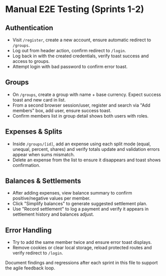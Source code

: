 # Manual E2E Testing (Sprints 1-2)

## Authentication
- Visit `/register`, create a new account, ensure automatic redirect to `/groups`.
- Log out from header action, confirm redirect to `/login`.
- Log back in with the created credentials, verify toast success and access to groups.
- Attempt login with bad password to confirm error toast.

## Groups
- On `/groups`, create a group with name + base currency. Expect success toast and new card in list.
- From a second browser session/user, register and search via "Add members" box, add user, ensure success toast.
- Confirm members list in group detail shows both users with roles.

## Expenses & Splits
- Inside `/groups/[id]`, add an expense using each split mode (equal, unequal, percent, shares) and verify totals update and validation errors appear when sums mismatch.
- Delete an expense from the list to ensure it disappears and toast shows confirmation.

## Balances & Settlements
- After adding expenses, view balance summary to confirm positive/negative values per member.
- Click "Simplify balances" to generate suggested settlement plan.
- Use "Record settlement" to log a payment and verify it appears in settlement history and balances adjust.

## Error Handling
- Try to add the same member twice and ensure error toast displays.
- Remove cookies or clear local storage, reload protected routes and verify redirect to `/login`.

Document findings and regressions after each sprint in this file to support the agile feedback loop.